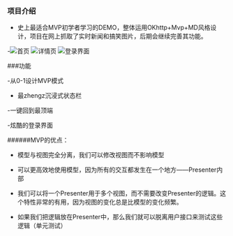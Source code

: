 

### 项目介绍

 - 史上最适合MVP初学者学习的DEMO，整体运用OKhttp+Mvp+MD风格设计，项目在网上抓取了实时新闻和搞笑图片，后期会继续完善其功能。

 -![首页](image/image_1.png)  ![详情页](image/image_2.png)  ![登录界面](image/image_3.png)

###功能

  -从0-1设计MVP模式

  - 最zhengz沉浸式状态栏

  -一键回到最顶端

  -炫酷的登录界面

######MVP的优点：

  - 模型与视图完全分离，我们可以修改视图而不影响模型

  - 可以更高效地使用模型，因为所有的交互都发生在一个地方——Presenter内部

  - 我们可以将一个Presenter用于多个视图，而不需要改变Presenter的逻辑。这个特性非常的有用，因为视图的变化总是比模型的变化频繁。

  - 如果我们把逻辑放在Presenter中，那么我们就可以脱离用户接口来测试这些逻辑（单元测试）



